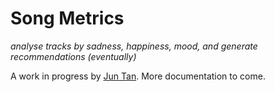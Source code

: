 # Song Metrics
*analyse tracks by sadness, happiness, mood, and generate recommendations (eventually)*

A work in progress by [Jun Tan](https://juntan.me). More documentation to come.